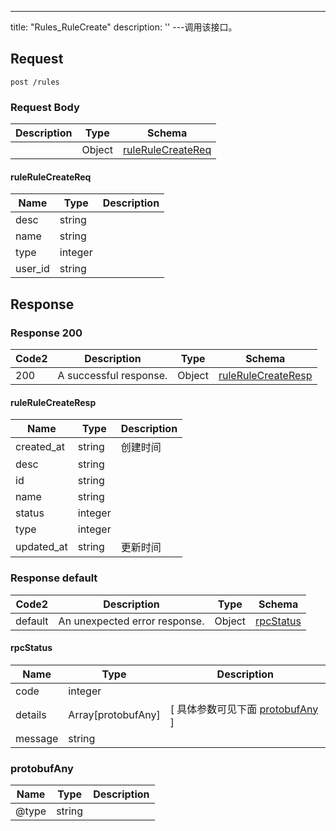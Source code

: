 ---
title: "Rules_RuleCreate"
description: ''
---调用该接口。



## Request


```
post /rules
```

### Request Body 
| Description | Type | Schema |
| ----------- | ------ | ------ |
|  | Object | [ruleRuleCreateReq](#ruleRuleCreateReq) |

#### ruleRuleCreateReq

| Name | Type | Description | 
| ---- | ---- | ----------- |     
| desc | string |  |      
| name | string |  |      
| type | integer |  |      
| user_id | string |  |   



## Response

### Response  200 
| Code2 | Description | Type | Schema |
| ---- | ----------- | ------ | ------ |
| 200 | A successful response. | Object | [ruleRuleCreateResp](#ruleRuleCreateResp) |

#### ruleRuleCreateResp

| Name | Type | Description | 
| ---- | ---- | ----------- |     
| created_at | string | 创建时间 |      
| desc | string |  |      
| id | string |  |      
| name | string |  |      
| status | integer |  |      
| type | integer |  |      
| updated_at | string | 更新时间 |   



### Response  default 
| Code2 | Description | Type | Schema |
| ---- | ----------- | ------ | ------ |
| default | An unexpected error response. | Object | [rpcStatus](#rpcStatus) |

#### rpcStatus

| Name | Type | Description | 
| ---- | ---- | ----------- |     
| code | integer |  |          
| details | Array[protobufAny] |  [ 具体参数可见下面 [protobufAny](#protobufAny) ] |       
| message | string |  |   

### protobufAny
| Name | Type | Description | 
| ---- | ---- | ----------- |     
| @type | string |  |   



